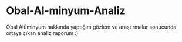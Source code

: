 # Obal-Al-minyum-Analiz

Obal Alüminyum hakkında yaptığım gözlem ve araştırmalar sonucunda ortaya çıkan analiz raporum :)
